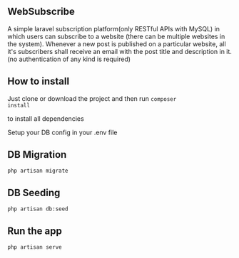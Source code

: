 
## WebSubscribe

A simple laravel subscription platform(only RESTful APIs with MySQL) in which users can subscribe to a website (there can be multiple websites in the system). Whenever a new post is published on a particular website, all it's subscribers shall receive an email with the post title and description in it. (no authentication of any kind is required)


## How to install

Just clone or download the project and then run 
<code>composer install</code> 

to install all dependencies

Setup your DB config in your .env file

## DB Migration

<code>php artisan migrate</code>

## DB Seeding

<code>php artisan db:seed</code>

## Run the app
<code>php artisan serve</code>
